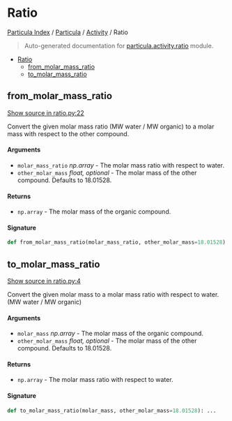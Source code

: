 # Ratio

[Particula Index](../../README.md#particula-index) / [Particula](../index.md#particula) / [Activity](./index.md#activity) / Ratio

> Auto-generated documentation for [particula.activity.ratio](../../../particula/activity/ratio.py) module.

- [Ratio](#ratio)
  - [from_molar_mass_ratio](#from_molar_mass_ratio)
  - [to_molar_mass_ratio](#to_molar_mass_ratio)

## from_molar_mass_ratio

[Show source in ratio.py:22](../../../particula/activity/ratio.py#L22)

Convert the given molar mass ratio (MW water / MW organic) to a
molar mass with respect to the other compound.

#### Arguments

- `molar_mass_ratio` *np.array* - The molar mass ratio with respect to water.
- `other_molar_mass` *float, optional* - The molar mass of the other compound.
    Defaults to 18.01528.

#### Returns

- `np.array` - The molar mass of the organic compound.

#### Signature

```python
def from_molar_mass_ratio(molar_mass_ratio, other_molar_mass=18.01528): ...
```



## to_molar_mass_ratio

[Show source in ratio.py:4](../../../particula/activity/ratio.py#L4)

Convert the given molar mass to a molar mass ratio with respect to water.
(MW water / MW organic)

#### Arguments

- `molar_mass` *np.array* - The molar mass of the organic compound.
- `other_molar_mass` *float, optional* - The molar mass of the other compound.
    Defaults to 18.01528.

#### Returns

- `np.array` - The molar mass ratio with respect to water.

#### Signature

```python
def to_molar_mass_ratio(molar_mass, other_molar_mass=18.01528): ...
```
